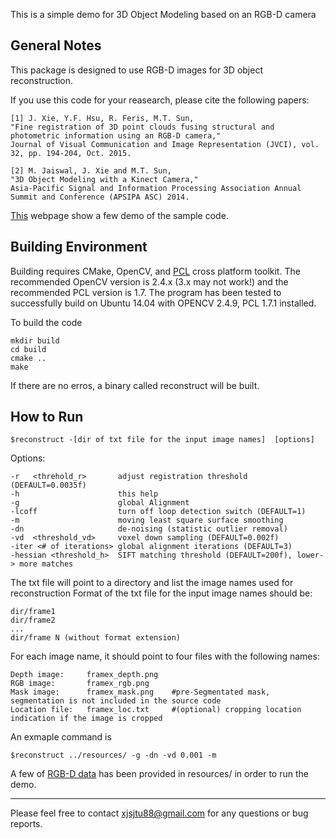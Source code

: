 This is a simple demo for 3D Object Modeling based on an RGB-D camera 

General Notes
-------------------------
This package is designed to use RGB-D images for 3D object reconstruction. 

If you use this code for your reasearch, please cite the following papers:
```
[1] J. Xie, Y.F. Hsu, R. Feris, M.T. Sun, 
"Fine registration of 3D point clouds fusing structural and photometric information using an RGB-D camera," 
Journal of Visual Communication and Image Representation (JVCI), vol. 32, pp. 194-204, Oct. 2015.

[2] M. Jaiswal, J. Xie and M.T. Sun, 
"3D Object Modeling with a Kinect Camera," 
Asia-Pacific Signal and Information Processing Association Annual Summit and Conference (APSIPA ASC) 2014.
```
[This](https://sites.google.com/site/junxie302/code-sample-for-object-modeling-with-an-rgbd-images) webpage show a few demo of the sample code. 

Building Environment
-------------------------
Building requires CMake, OpenCV, and [PCL](http://pointclouds.org/downloads/) cross platform toolkit. The recommended OpenCV version is 2.4.x (3.x may not work!) and the recommended PCL version is 1.7. The program has been tested to successfully build on Ubuntu 14.04 with OPENCV 2.4.9, PCL 1.7.1 installed. 

To build the code
```
mkdir build
cd build
cmake ..
make
```
If there are no erros, a binary called reconstruct will be built. 

How to Run
------------------------
```
$reconstruct -[dir of txt file for the input image names]  [options]
```

Options:
```
-r   <threhold_r>       adjust registration threshold (DEFAULT=0.0035f)
-h                      this help
-g                      global Alignment
-lcoff                  turn off loop detection switch (DEFAULT=1)
-m                      moving least square surface smoothing
-dn                     de-noising (statistic outlier removal)
-vd  <threshold_vd>     voxel down sampling (DEFAULT=0.002f)
-iter <# of iterations> global alignment iterations (DEFAULT=3)
-hessian <threshold_h>  SIFT matching threshold (DEFAULT=200f), lower-> more matches
```

The txt file will point to a directory and list the image names used for reconstruction
Format of the txt file for the input image names should be:

```
dir/frame1
dir/frame2
...
dir/frame N (without format extension)
```

For each image name, it should point to four files with the following names:
```
Depth image:     framex_depth.png 
RGB image:       framex_rgb.png 
Mask image:      framex_mask.png    #pre-Segmentated mask, segmentation is not included in the source code
Location file:   framex_loc.txt     #(optional) cropping location indication if the image is cropped
```


An exmaple command is   
```
$reconstruct ../resources/ -g -dn -vd 0.001 -m
```
A few of [RGB-D data](http://rgbd-dataset.cs.washington.edu/) has been provided in resources/ in order to run the demo.




----------
Please feel free to contact xjsjtu88@gmail.com for any questions or bug reports. 
